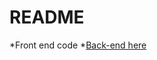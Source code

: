 # README
*Front end code 
*[Back-end here](https://github.com/almalee24/js-project-double-repo-back)